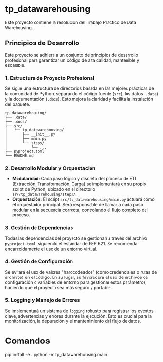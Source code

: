 # tp_datawarehousing

Este proyecto contiene la resolución del Trabajo Práctico de Data Warehousing.

## Principios de Desarrollo

Este proyecto se adhiere a un conjunto de principios de desarrollo profesional para garantizar un código de alta calidad, mantenible y escalable.

### 1. Estructura de Proyecto Profesional

Se sigue una estructura de directorios basada en las mejores prácticas de la comunidad de Python, separando el código fuente (`src`), los datos (`.data`) y la documentación (`.docs`). Esto mejora la claridad y facilita la instalación del paquete.

```
tp_datawarehousing/
├── .data/
├── .docs/
├── src/
│   └── tp_datawarehousing/
│       ├── __init__.py
│       ├── main.py
│       └── steps/
│           └── ...
├── pyproject.toml
└── README.md
```

### 2. Desarrollo Modular y Orquestación

- **Modularidad:** Cada paso lógico y discreto del proceso de ETL (Extracción, Transformación, Carga) se implementará en su propio script de Python, ubicado en el directorio `src/tp_datawarehousing/steps/`.
- **Orquestación:** El script `src/tp_datawarehousing/main.py` actuará como el orquestador principal. Será responsable de llamar a cada paso modular en la secuencia correcta, controlando el flujo completo del proceso.

### 3. Gestión de Dependencias

Todas las dependencias del proyecto se gestionan a través del archivo `pyproject.toml`, siguiendo el estándar de PEP 621. Se recomienda encarecidamente el uso de un entorno virtual.

### 4. Gestión de Configuración

Se evitará el uso de valores "hardcodeados" (como credenciales o rutas de archivos) en el código. En su lugar, se favorecerá el uso de archivos de configuración o variables de entorno para gestionar estos parámetros, haciendo que el proyecto sea más seguro y portable.

### 5. Logging y Manejo de Errores

Se implementará un sistema de `logging` robusto para registrar los eventos clave, advertencias y errores durante la ejecución. Esto es crucial para la monitorización, la depuración y el mantenimiento del flujo de datos.

# Comandos

pip install -e .
python -m tp_datawarehousing.main